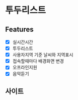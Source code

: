 # 투두리스트

## Features

- [x] 실시간시간
- [x] 투두리스트
- [x] 사용자지역 기준 날씨와 지역표시
- [x] 접속할때마다 배경화면 변경
- [x] 오프라인지원
- [x] 음악듣기

## 사이트

